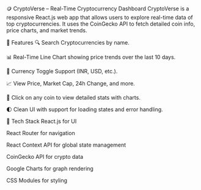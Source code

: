 🪙 CryptoVerse – Real-Time Cryptocurrency Dashboard
CryptoVerse is a responsive React.js web app that allows users to explore real-time data of top cryptocurrencies. It uses the CoinGecko API to fetch detailed coin info, price charts, and market trends.

🚀 Features
🔍 Search Cryptocurrencies by name.

📊 Real-Time Line Chart showing price trends over the last 10 days.

💱 Currency Toggle Support (INR, USD, etc.).

📈 View Price, Market Cap, 24h Change, and more.

🔗 Click on any coin to view detailed stats with charts.

🌓 Clean UI with support for loading states and error handling.

🧩 Tech Stack
React.js for UI

React Router for navigation

React Context API for global state management

CoinGecko API for crypto data

Google Charts for graph rendering

CSS Modules for styling

